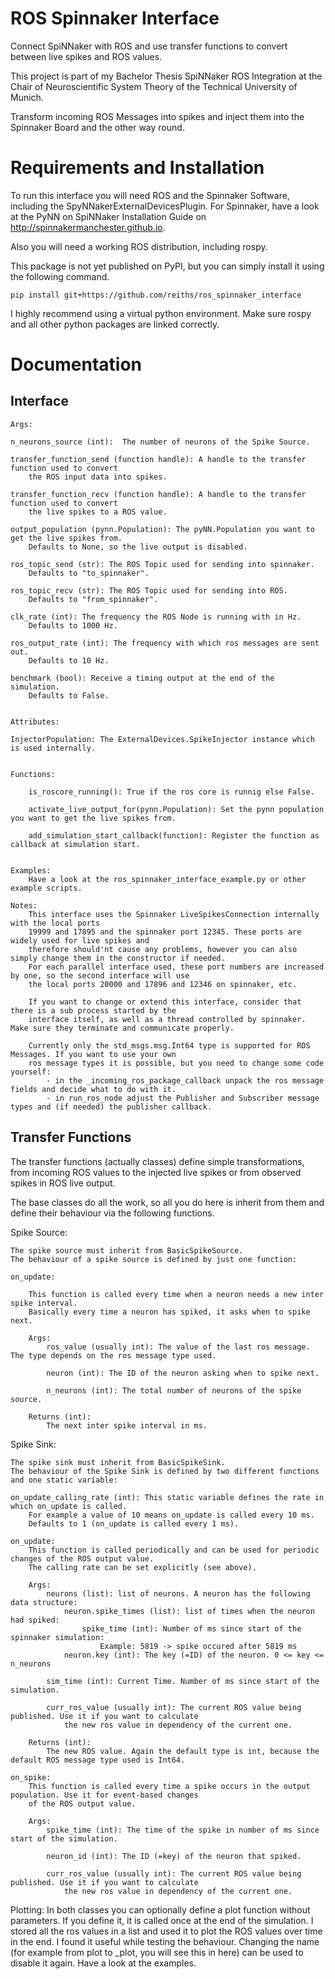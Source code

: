 # ROS Spinnaker Interface
Connect SpiNNaker with ROS and use transfer functions to convert between live spikes and ROS values.

This project is part of my Bachelor Thesis SpiNNaker ROS Integration at the Chair of Neuroscientific System Theory of the Technical University of Munich.

Transform incoming ROS Messages into spikes and inject them into the Spinnaker Board and the other way round.


# Requirements and Installation
To run this interface you will need ROS and the Spinnaker Software, including the SpyNNakerExternalDevicesPlugin.
For Spinnaker, have a look at the PyNN on SpiNNaker Installation Guide on http://spinnakermanchester.github.io.

Also you will need a working ROS distribution, including rospy.

This package is not yet published on PyPI, but you can simply install it using the following command.

	pip install git+https://github.com/reiths/ros_spinnaker_interface

I highly recommend using a virtual python environment. Make sure rospy and all other python packages are linked correctly.


# Documentation
## Interface

    Args:

    n_neurons_source (int):  The number of neurons of the Spike Source.

    transfer_function_send (function handle): A handle to the transfer function used to convert
        the ROS input data into spikes.
    
    transfer_function_recv (function handle): A handle to the transfer function used to convert
        the live spikes to a ROS value.
    
    output_population (pynn.Population): The pyNN.Population you want to get the live spikes from.
        Defaults to None, so the live output is disabled.

    ros_topic_send (str): The ROS Topic used for sending into spinnaker.
        Defaults to "to_spinnaker".

    ros_topic_recv (str): The ROS Topic used for sending into ROS.
        Defaults to "from_spinnaker".

    clk_rate (int): The frequency the ROS Node is running with in Hz.
        Defaults to 1000 Hz.
    
    ros_output_rate (int): The frequency with which ros messages are sent out.
        Defaults to 10 Hz.

    benchmark (bool): Receive a timing output at the end of the simulation.
        Defaults to False.


    Attributes:

    InjectorPopulation: The ExternalDevices.SpikeInjector instance which is used internally.


    Functions:
        
        is_roscore_running(): True if the ros core is runnig else False.

        activate_live_output_for(pynn.Population): Set the pynn population you want to get the live spikes from.

        add_simulation_start_callback(function): Register the function as callback at simulation start.


    Examples:
        Have a look at the ros_spinnaker_interface_example.py or other example scripts.

    Notes:
        This interface uses the Spinnaker LiveSpikesConnection internally with the local ports
        19999 and 17895 and the spinnaker port 12345. These ports are widely used for live spikes and
        therefore should'nt cause any problems, however you can also simply change them in the constructor if needed.
        For each parallel interface used, these port numbers are increased by one, so the second interface will use
        the local ports 20000 and 17896 and 12346 on spinnaker, etc.

        If you want to change or extend this interface, consider that there is a sub process started by the 
        interface itself, as well as a thread controlled by spinnaker. Make sure they terminate and communicate properly.

        Currently only the std_msgs.msg.Int64 type is supported for ROS Messages. If you want to use your own
        ros message types it is possible, but you need to change some code yourself:
            - in the _incoming_ros_package_callback unpack the ros message fields and decide what to do with it.
            - in run_ros_node adjust the Publisher and Subscriber message types and (if needed) the publisher callback.

## Transfer Functions
The transfer functions (actually classes) define simple transformations, from incoming ROS values to the injected
live spikes or from observed spikes in ROS live output.

The base classes do all the work, so all you do here is inherit from them and define their behaviour
via the following functions.


Spike Source:

    The spike source must inherit from BasicSpikeSource.
    The behaviour of a spike source is defined by just one function:

    on_update:

        This function is called every time when a neuron needs a new inter spike interval.
        Basically every time a neuron has spiked, it asks when to spike next.

        Args:
            ros_value (usually int): The value of the last ros message. The type depends on the ros message type used.
            
            neuron (int): The ID of the neuron asking when to spike next.

            n_neurons (int): The total number of neurons of the spike source.

        Returns (int):
            The next inter spike interval in ms.


Spike Sink:

    The spike sink must inherit from BasicSpikeSink.
    The behaviour of the Spike Sink is defined by two different functions and one static variable:

    on_update_calling_rate (int): This static variable defines the rate in which on_update is called.
        For example a value of 10 means on_update is called every 10 ms.
        Defaults to 1 (on_update is called every 1 ms).

    on_update:
        This function is called periodically and can be used for periodic changes of the ROS output value.
        The calling rate can be set explicitly (see above).

        Args:
            neurons (list): list of neurons. A neuron has the following data structure:
                neuron.spike_times (list): list of times when the neuron had spiked:
                    spike_time (int): Number of ms since start of the spinnaker simulation:
                        Example: 5819 -> spike occured after 5819 ms
                neuron.key (int): The key (=ID) of the neuron. 0 <= key <= n_neurons

            sim_time (int): Current Time. Number of ms since start of the simulation.

            curr_ros_value (usually int): The current ROS value being published. Use it if you want to calculate
                the new ros value in dependency of the current one.

        Returns (int): 
            The new ROS value. Again the default type is int, because the default ROS message type used is Int64.

    on_spike:
        This function is called every time a spike occurs in the output population. Use it for event-based changes
        of the ROS output value.

        Args:
            spike_time (int): The time of the spike in number of ms since start of the simulation.

            neuron_id (int): The ID (=key) of the neuron that spiked.

            curr_ros_value (usually int): The current ROS value being published. Use it if you want to calculate
                the new ros value in dependency of the current one.


Plotting:
    In both classes you can optionally define a plot function without parameters.
    If you define it, it is called once at the end of the simulation. I stored all the ros values in a list and 
    used it to plot the ROS values over time in the end. I found it useful while testing the behaviour.
    Changing the name (for example from plot to _plot, you will see this in here) can be used to disable it again.
    Have a look at the examples.

